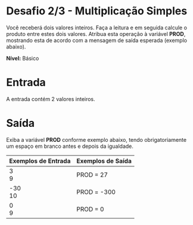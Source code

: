 # **Desafio 2/3 - Multiplicação Simples**

Você receberá dois valores inteiros. Faça a leitura e em seguida calcule o produto entre estes dois valores. Atribua esta operação à variável __PROD__, mostrando esta de acordo com a mensagem de saída esperada (exemplo abaixo). 

**Nível:** Básico

# Entrada
A entrada contém 2 valores inteiros.

# Saída
Exiba a variável __PROD__ conforme exemplo abaixo, tendo obrigatoriamente um espaço em branco antes e depois da igualdade.

| Exemplos de Entrada | Exemplos de Saída |
|---------------------|-------------------|
| 3<br>9              | PROD = 27         |
| -30<br>10           | PROD = -300       |
| 0<br>9              | PROD = 0          |

